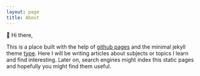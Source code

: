 ```yaml
---
layout: page
title: About
---
```


👋
Hi there,

This is a place built with the help of [github pages](https://pages.github.com/) and the minimal jekyll theme [type](https://github.com/aspirethemes/type). Here I will be writing articles about subjects or topics I learn and find interesting. Later on, search engines might index this static pages and hopefully you might find them useful.
